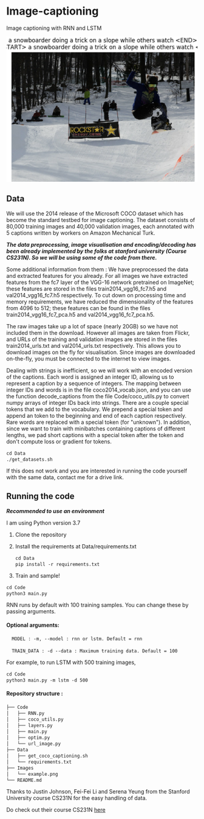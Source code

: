 # Image-captioning
Image captioning with RNN and LSTM

<img src="Images/example.png" alt="Example">




## Data
We will use the 2014 release of the Microsoft COCO dataset which has become the standard testbed for image captioning. The dataset consists of 80,000 training images and 40,000 validation images, each annotated with 5 captions written by workers on Amazon Mechanical Turk.

***The data preprocessing, image visualisation and encoding/decoding has been already implemented by the folks at stanford university (Course CS231N). So we will be using some of the code from there.***

Some additional information from them :
We have preprocessed the data and extracted features for you already. For all images we have extracted features from the fc7 layer of the VGG-16 network pretrained on ImageNet; these features are stored in the files train2014_vgg16_fc7.h5 and val2014_vgg16_fc7.h5 respectively. To cut down on processing time and memory requirements, we have reduced the dimensionality of the features from 4096 to 512; these features can be found in the files train2014_vgg16_fc7_pca.h5 and val2014_vgg16_fc7_pca.h5.

The raw images take up a lot of space (nearly 20GB) so we have not included them in the download. However all images are taken from Flickr, and URLs of the training and validation images are stored in the files train2014_urls.txt and val2014_urls.txt respectively. This allows you to download images on the fly for visualisation. Since images are downloaded on-the-fly, you must be connected to the internet to view images.

Dealing with strings is inefficient, so we will work with an encoded version of the captions. Each word is assigned an integer ID, allowing us to represent a caption by a sequence of integers. The mapping between integer IDs and words is in the file coco2014_vocab.json, and you can use the function decode_captions from the file Code/coco_utils.py to convert numpy arrays of integer IDs back into strings.
There are a couple special tokens that we add to the vocabulary. We prepend a special <START> token and append an <END> token to the beginning and end of each caption respectively. Rare words are replaced with a special <UNK> token (for "unknown"). In addition, since we want to train with minibatches containing captions of different lengths, we pad short captions with a special <NULL> token after the <END> token and don't compute loss or gradient for <NULL> tokens.

```
cd Data
./get_datasets.sh
```

If this does not work and you are interested in running the code yourself with the same data, contact me for a drive link.


## Running the code

***Recommended to use an environment***

I am using Python version 3.7



1. Clone the repository

2. Install the requirements at Data/requirements.txt

    ```
    cd Data
    pip install -r requirements.txt
    ```


3. Train and sample!

```
cd Code
python3 main.py
```


RNN runs by default with 100 training samples. You can change these by passing arguments.

#### Optional arguments:
```
  MODEL : -m, --model : rnn or lstm. Default = rnn

  TRAIN_DATA : -d --data : Maximum training data. Default = 100
```
For example, to run LSTM with 500 training images,

```
cd Code
python3 main.py -m lstm -d 500
```


#### Repository structure :

```
├── Code
│   ├── RNN.py
│   ├── coco_utils.py
│   ├── layers.py
│   ├── main.py
│   ├── optim.py
│   └── url_image.py
├── Data
│   ├── get_coco_captioning.sh
│   └── requirements.txt
├── Images
│   └── example.png
└── README.md
```

Thanks to Justin Johnson, Fei-Fei Li and Serena Yeung from the Stanford University course CS231N for the easy handling of data.

Do check out their course CS231N [here](http://cs231n.stanford.edu/2019/)
